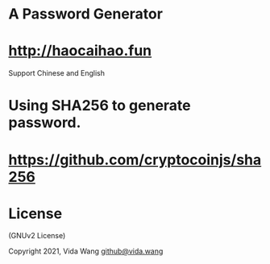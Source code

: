# A Password Generator
# http://haocaihao.fun
Support Chinese and English
# Using SHA256 to generate password.
# https://github.com/cryptocoinjs/sha256

# License
(GNUv2  License)

Copyright 2021, Vida Wang  <github@vida.wang>

